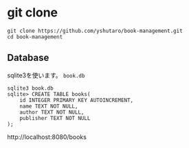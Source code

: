 # git clone

```
git clone https://github.com/yshutaro/book-management.git
cd book-management
```

## Database

sqlite3を使います。
`book.db`

```
sqlite3 book.db
sqlite> CREATE TABLE books(
	id INTEGER PRIMARY KEY AUTOINCREMENT,
	name TEXT NOT NULL,
	author TEXT NOT NULL,
	publisher TEXT NOT NULL
);
```

http://localhost:8080/books
